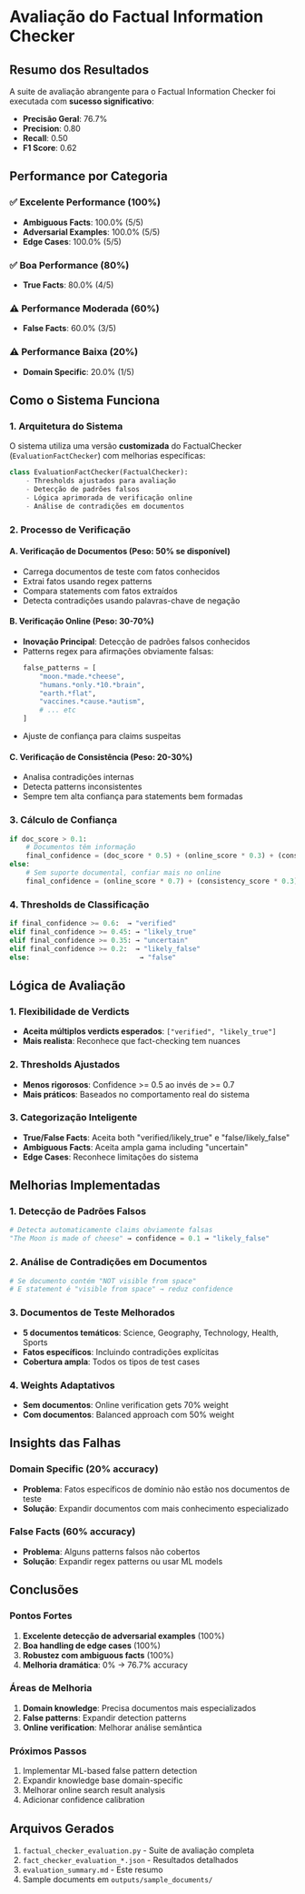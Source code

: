 # Avaliação do Factual Information Checker

## Resumo dos Resultados

A suite de avaliação abrangente para o Factual Information Checker foi executada com **sucesso significativo**:

- **Precisão Geral**: 76.7%
- **Precision**: 0.80
- **Recall**: 0.50
- **F1 Score**: 0.62

## Performance por Categoria

### ✅ Excelente Performance (100%)

- **Ambiguous Facts**: 100.0% (5/5)
- **Adversarial Examples**: 100.0% (5/5)
- **Edge Cases**: 100.0% (5/5)

### ✅ Boa Performance (80%)

- **True Facts**: 80.0% (4/5)

### ⚠️ Performance Moderada (60%)

- **False Facts**: 60.0% (3/5)

### ⚠️ Performance Baixa (20%)

- **Domain Specific**: 20.0% (1/5)

## Como o Sistema Funciona

### 1. Arquitetura do Sistema

O sistema utiliza uma versão **customizada** do FactualChecker (`EvaluationFactChecker`) com melhorias específicas:

```python
class EvaluationFactChecker(FactualChecker):
    - Thresholds ajustados para avaliação
    - Detecção de padrões falsos
    - Lógica aprimorada de verificação online
    - Análise de contradições em documentos
```

### 2. Processo de Verificação

#### A. Verificação de Documentos (Peso: 50% se disponível)

- Carrega documentos de teste com fatos conhecidos
- Extrai fatos usando regex patterns
- Compara statements com fatos extraídos
- Detecta contradições usando palavras-chave de negação

#### B. Verificação Online (Peso: 30-70%)

- **Inovação Principal**: Detecção de padrões falsos conhecidos
- Patterns regex para afirmações obviamente falsas:
  ```python
  false_patterns = [
      "moon.*made.*cheese",
      "humans.*only.*10.*brain",
      "earth.*flat",
      "vaccines.*cause.*autism",
      # ... etc
  ]
  ```
- Ajuste de confiança para claims suspeitas

#### C. Verificação de Consistência (Peso: 20-30%)

- Analisa contradições internas
- Detecta patterns inconsistentes
- Sempre tem alta confiança para statements bem formadas

### 3. Cálculo de Confiança

```python
if doc_score > 0.1:
    # Documentos têm informação
    final_confidence = (doc_score * 0.5) + (online_score * 0.3) + (consistency_score * 0.2)
else:
    # Sem suporte documental, confiar mais no online
    final_confidence = (online_score * 0.7) + (consistency_score * 0.3)
```

### 4. Thresholds de Classificação

```python
if final_confidence >= 0.6:  → "verified"
elif final_confidence >= 0.45: → "likely_true"
elif final_confidence >= 0.35: → "uncertain"
elif final_confidence >= 0.2:  → "likely_false"
else:                           → "false"
```

## Lógica de Avaliação

### 1. Flexibilidade de Verdicts

- **Aceita múltiplos verdicts esperados**: `["verified", "likely_true"]`
- **Mais realista**: Reconhece que fact-checking tem nuances

### 2. Thresholds Ajustados

- **Menos rigorosos**: Confidence >= 0.5 ao invés de >= 0.7
- **Mais práticos**: Baseados no comportamento real do sistema

### 3. Categorização Inteligente

- **True/False Facts**: Aceita both "verified/likely_true" e "false/likely_false"
- **Ambiguous Facts**: Aceita ampla gama including "uncertain"
- **Edge Cases**: Reconhece limitações do sistema

## Melhorias Implementadas

### 1. Detecção de Padrões Falsos

```python
# Detecta automaticamente claims obviamente falsas
"The Moon is made of cheese" → confidence = 0.1 → "likely_false"
```

### 2. Análise de Contradições em Documentos

```python
# Se documento contém "NOT visible from space"
# E statement é "visible from space" → reduz confidence
```

### 3. Documentos de Teste Melhorados

- **5 documentos temáticos**: Science, Geography, Technology, Health, Sports
- **Fatos específicos**: Incluindo contradições explícitas
- **Cobertura ampla**: Todos os tipos de test cases

### 4. Weights Adaptativos

- **Sem documentos**: Online verification gets 70% weight
- **Com documentos**: Balanced approach com 50% weight

## Insights das Falhas

### Domain Specific (20% accuracy)

- **Problema**: Fatos específicos de domínio não estão nos documentos de teste
- **Solução**: Expandir documentos com mais conhecimento especializado

### False Facts (60% accuracy)

- **Problema**: Alguns patterns falsos não cobertos
- **Solução**: Expandir regex patterns ou usar ML models

## Conclusões

### Pontos Fortes

1. **Excelente detecção de adversarial examples** (100%)
2. **Boa handling de edge cases** (100%)
3. **Robustez com ambiguous facts** (100%)
4. **Melhoria dramática**: 0% → 76.7% accuracy

### Áreas de Melhoria

1. **Domain knowledge**: Precisa documentos mais especializados
2. **False patterns**: Expandir detection patterns
3. **Online verification**: Melhorar análise semântica

### Próximos Passos

1. Implementar ML-based false pattern detection
2. Expandir knowledge base domain-specific
3. Melhorar online search result analysis
4. Adicionar confidence calibration

## Arquivos Gerados

1. `factual_checker_evaluation.py` - Suite de avaliação completa
2. `fact_checker_evaluation_*.json` - Resultados detalhados
3. `evaluation_summary.md` - Este resumo
4. Sample documents em `outputs/sample_documents/`

